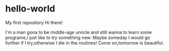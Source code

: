 # hello-world
My first repository
Hi there!

I'm a man gona to be middle-age unncle and still wanna to learn some programe,I just like to try something new.
Maybe someday I would go further if I try,otherwise I die in the routines!
Come on,tomorrow is beautiful.
